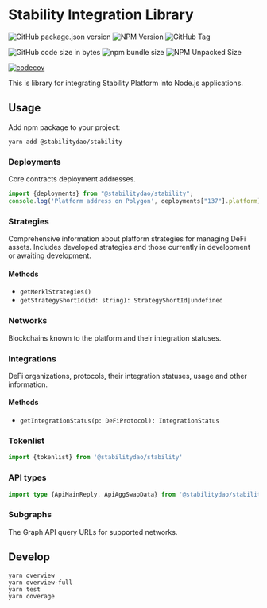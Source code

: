 # Stability Integration Library

![GitHub package.json version](https://img.shields.io/github/package-json/v/stabilitydao/stability)
![NPM Version](https://img.shields.io/npm/v/%40stabilitydao%2Fstability?label=NPM%20version)
![GitHub Tag](https://img.shields.io/github/v/tag/stabilitydao/stability)

![GitHub code size in bytes](https://img.shields.io/github/languages/code-size/stabilitydao/stability?label=code%20size)
![npm bundle size](https://img.shields.io/bundlephobia/min/%40stabilitydao%2Fstability?label=NPM%20bundle%20size)
![NPM Unpacked Size](https://img.shields.io/npm/unpacked-size/%40stabilitydao%2Fstability?label=NPM%20unpacked%20size)

[![codecov](https://codecov.io/github/stabilitydao/stability/graph/badge.svg?token=V0JV1WOGMM)](https://codecov.io/github/stabilitydao/stability)

This is library for integrating Stability Platform into Node.js applications.

## Usage

Add npm package to your project:

```shell
yarn add @stabilitydao/stability
```

### Deployments

Core contracts deployment addresses.

```typescript
import {deployments} from "@stabilitydao/stability";
console.log('Platform address on Polygon', deployments["137"].platform)
```

### Strategies

Comprehensive information about platform strategies for managing DeFi assets. Includes developed strategies and those currently in development or awaiting development.

#### Methods

* `getMerklStrategies()`
* `getStrategyShortId(id: string): StrategyShortId|undefined`

### Networks

Blockchains known to the platform and their integration statuses.

### Integrations

DeFi organizations, protocols, their integration statuses, usage and other information.

#### Methods

* `getIntegrationStatus(p: DeFiProtocol): IntegrationStatus`

### Tokenlist

```typescript
import {tokenlist} from '@stabilitydao/stability'
```

### API types

```typescript
import type {ApiMainReply, ApiAggSwapData} from '@stabilitydao/stability'
```

### Subgraphs

The Graph API query URLs for supported networks.

## Develop

```shell
yarn overview
yarn overview-full
yarn test
yarn coverage
```
